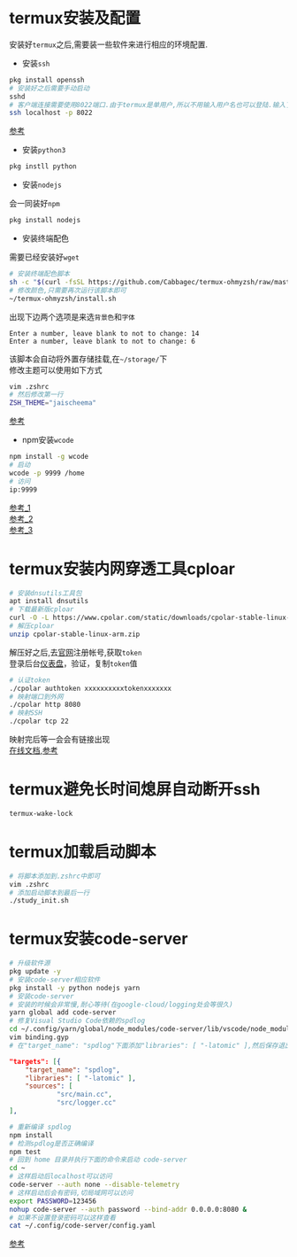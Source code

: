 # termux安装及配置
安装好`termux`之后,需要装一些软件来进行相应的环境配置.  
* 安装`ssh`

```bash
pkg install openssh
# 安装好之后需要手动启动
sshd
# 客户端连接需要使用8022端口.由于termux是单用户,所以不用输入用户名也可以登陆.输入了会忽略.
ssh localhost -p 8022
```
[参考](https://www.linuxprobe.com/termux-ssh-server.html)

* 安装`python3`

```bash
pkg instll python
```

* 安装`nodejs`

会一同装好`npm`  
```bash
pkg install nodejs
```

* 安装终端配色

需要已经安装好`wget`  
```bash
# 安装终端配色脚本
sh -c "$(curl -fsSL https://github.com/Cabbagec/termux-ohmyzsh/raw/master/install.sh)"
# 修改颜色,只需要再次运行该脚本即可
~/termux-ohmyzsh/install.sh
```
出现下边两个选项是来选`背景色`和`字体`  
```
Enter a number, leave blank to not to change: 14
Enter a number, leave blank to not to change: 6
```
该脚本会自动将外置存储挂载,在`~/storage/`下  
修改主题可以使用如下方式  
```bash
vim .zshrc
# 然后修改第一行
ZSH_THEME="jaischeema"
```
[参考](https://www.freebuf.com/geek/170510.html)

* npm安装`wcode`

```bash
npm install -g wcode
# 启动
wcode -p 9999 /home
# 访问
ip:9999
```
[参考_1](https://zhuanlan.zhihu.com/p/106298311)  
[参考_2](https://corvo.myseu.cn/)  
[参考_3](https://www.sqlsec.com/2018/05/termux.html#toc-heading-186)  

# termux安装内网穿透工具cploar
```bash
# 安装dnsutils工具包
apt install dnsutils
# 下载最新版cploar
curl -O -L https://www.cpolar.com/static/downloads/cpolar-stable-linux-arm.zip
# 解压cploar
unzip cpolar-stable-linux-arm.zip
```
解压好之后,去[官网](https://www.cpolar.com)注册帐号,获取`token`  
登录后台[仪表盘](https://dashboard.cpolar.com/)，验证，复制`token`值  
```bash
# 认证token
./cpolar authtoken xxxxxxxxxxtokenxxxxxxx
# 映射端口到外网
./cpolar http 8080
# 映射SSH
./cpolar tcp 22
```
映射完后等一会会有链接出现  
[在线文档](https://www.cpolar.com/docs),[参考](https://blog.csdn.net/probezy/article/details/90509879)  

# termux避免长时间熄屏自动断开ssh
```bash
termux-wake-lock
```

# termux加载启动脚本
```bash
# 将脚本添加到.zshrc中即可
vim .zshrc
# 添加启动脚本到最后一行
./study_init.sh
```

# termux安装code-server
```bash
# 升级软件源
pkg update -y
# 安装code-server相应软件
pkg install -y python nodejs yarn
# 安装code-server
# 安装的时候会非常慢,耐心等待(在google-cloud/logging处会等很久)
yarn global add code-server
# 修复Visual Studio Code依赖的spdlog
cd ~/.config/yarn/global/node_modules/code-server/lib/vscode/node_modules/spdlog/
vim binding.gyp
# 在"target_name": "spdlog"下面添加"libraries": [ "-latomic" ],然后保存退出
```
```json
"targets": [{
    "target_name": "spdlog",
    "libraries": [ "-latomic" ],
    "sources": [
            "src/main.cc",
            "src/logger.cc"
],
```
```bash
# 重新编译 spdlog
npm install
# 检测spdlog是否正确编译
npm test
# 回到 home 目录并执行下面的命令来启动 code-server
cd ~
# 这样启动后localhost可以访问
code-server --auth none --disable-telemetry
# 这样启动后会有密码,切局域网可以访问
export PASSWORD=123456 
nohup code-server --auth password --bind-addr 0.0.0.0:8080 &
# 如果不设置登录密码可以这样查看
cat ~/.config/code-server/config.yaml
```
[参考](https://www.v2ex.com/t/693969)